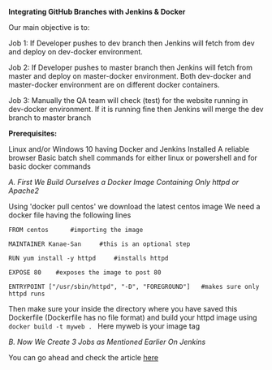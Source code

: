 **Integrating GitHub Branches with Jenkins & Docker**

Our main objective is to:

Job 1: If Developer pushes to dev branch then Jenkins will fetch from dev and deploy on dev-docker environment.

Job 2: If Developer pushes to master branch then Jenkins will fetch from master and deploy on master-docker environment. Both dev-docker and master-docker environment are on different docker containers.

Job 3: Manually the QA team will check (test) for the website running in dev-docker environment. If it is running fine then Jenkins will merge the dev branch to master branch

**Prerequisites:**

Linux and/or Windows 10 having Docker and Jenkins Installed
A reliable browser
Basic batch shell commands for either linux or powershell and for basic docker commands

*A. First We Build Ourselves a Docker Image Containing Only httpd or Apache2*

Using 'docker pull centos' we download the latest centos image
We need a docker file having the following lines

```
FROM centos      #importing the image

MAINTAINER Kanae-San     #this is an optional step 

RUN yum install -y httpd     #installs httpd

EXPOSE 80    #exposes the image to post 80

ENTRYPOINT ["/usr/sbin/httpd", "-D", "FOREGROUND"]   #makes sure only httpd runs
```

Then make sure your inside the directory where you have saved this Dockerfile (Dockerfile has no file format) and build your httpd image using
`docker build -t myweb . `
Here myweb is your image tag

*B. Now We Create 3 Jobs as Mentioned Earlier On Jenkins*

You can go ahead and check the article [here](https://www.linkedin.com/pulse/integrating-github-branches-jenkins-docker-kevin-daniel-goveas)
